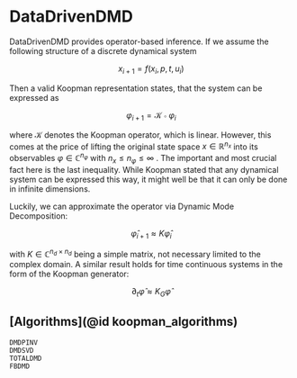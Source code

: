 # DataDrivenDMD

DataDrivenDMD provides operator-based inference. If we assume the following structure of a discrete dynamical system

```math
x_{i+1} = f(x_{i}, p, t, u_{i})
```

Then a valid Koopman representation states, that the system can be expressed as

```math
\varphi_{i+1} = \mathcal K \circ \varphi_i
```

where $\mathcal K$ denotes the Koopman operator, which is linear. However, this comes at the price of lifting the original state space $x \in \mathbb R^{n_x}$ into its observables $\varphi \in \mathbb C^{n_\varphi}$ with $n_x \leq n_{\varphi} \leq \infty$ . The important and most crucial fact here is the last inequality. While Koopman stated that any dynamical system can be expressed this way, it might well be that it can only be done in infinite dimensions.

Luckily, we can approximate the operator via Dynamic Mode Decomposition:

```math
\hat \varphi_{i+1} \approx K \hat \varphi_i
```

with $K \in \mathbb C^{n_d \times n_d}$ being a simple matrix, not necessary limited to the complex domain.
A similar result holds for time continuous systems in the form of the Koopman generator:

```math
\partial_t \hat \varphi \approx K_G \hat \varphi
```

## [Algorithms](@id koopman_algorithms)

```@docs
DMDPINV
DMDSVD
TOTALDMD
FBDMD
```
